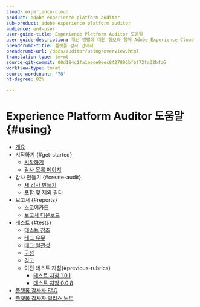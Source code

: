 ```yaml
---
cloud: experience-cloud
product: adobe experience platform auditor
sub-product: adobe experience platform auditor
audience: end-user
user-guide-title: Experience Platform Auditor 도움말
user-guide-description: 개선 방법에 대한 정보와 함께 Adobe Experience Cloud 구현에 등급을 매기는 보고서를 생성합니다.
breadcrumb-title: 플랫폼 감사 안내서
breadcrumb-url: /docs/auditor/using/overview.html
translation-type: tm+mt
source-git-commit: 00d184c1fa1eece9eec8f27896bfbf72fa32bfb6
workflow-type: tm+mt
source-wordcount: '78'
ht-degree: 82%

---
```



# Experience Platform Auditor 도움말 {#using}

+ [개요](overview.md)
+ 시작하기 {#get-started}
   + [시작하기](get-started/getting-started.md)
   + [감사 목록 페이지](get-started/audit-list.md)
+ 감사 만들기 {#create-audit}
   + [새 감사 만들기](create-audit/create-new-audit.md)
   + [포함 및 제외 필터](create-audit/filters.md)
+ 보고서 {#reports}
   + [스코어카드](reports/scorecard.md)
   + [보고서 다운로드](reports/download-report.md)
+ 테스트 {#tests}
   + [테스트 참조](tests/test-reference.md)
   + [태그 유무](tests/test-ref-presence.md)
   + [태그 일관성](tests/test-ref-consistency.md)
   + [구성](tests/test-ref-cfg.md)
   + [경고](tests/test-ref-alerts.md)
   + 이전 테스트 지침{#previous-rubrics}
      + [테스트 지침 1.0.1](tests/previous-rubrics/test-rubric1-0-1.md)
      + [테스트 지침 0.0.8](tests/previous-rubrics/test-rubric1-0.md)
+ [플랫폼 감사자 FAQ](auditor-faq.md)
+ [플랫폼 감사자 릴리스 노트](release-notes.md)
